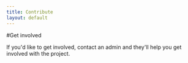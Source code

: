 ```yaml
---
title: Contribute
layout: default
---
```


#Get involved

If you'd like to get involved, contact an admin and they'll help you get involved with the project.
